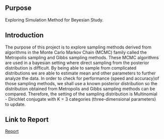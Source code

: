 ## Purpose
Exploring Simulation Method for Beyesian Study.

## Introduction
The purpose of this project is to explore sampling methods derived from algorithms in the Monte Carlo Markov Chain (MCMC) family called the Metropolis sampling and Gibbs sampling methods. These MCMC algorithms are used in a bayesian setting where direct sampling from the posterior distribution is difficult. By being able to sample from complicated distributions we are able to estimate mean and other parameters to further analyze the data. In order to check for performance (speed and accuracy)of those sampling methods, we shall use a known posterior distribution so the distribution obtained from Metropolis and Gibbs sampling methods can be compared. Therefore, the setting of the sampling distribution is Multinomial - Dirichlet conjugate with K = 3 categories (three-dimensional parameters) to update. 

## Link to Report
[Report](https://github.com/imaination/Bayesian/blob/master/report/report.pdf)
